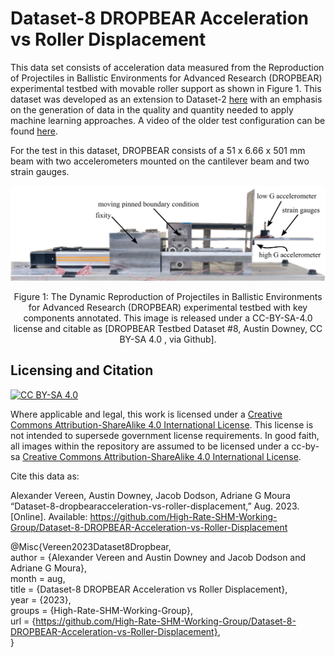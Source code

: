 # Dataset-8 DROPBEAR Acceleration vs Roller Displacement


This data set consists of acceleration data measured from the Reproduction of Projectiles in Ballistic Environments for Advanced Research (DROPBEAR) experimental testbed with movable roller support as shown in Figure 1. This dataset was developed as an extension to Dataset-2 <a href="https://github.com/High-Rate-SHM-Working-Group/Dataset-2-DROPBEAR-Acceleration-vs-Roller-Displacement">here</a> with an emphasis on the generation of data in the quality and quantity needed to apply machine learning approaches. A video of the older test configuration can be found <a href="https://www.youtube.com/watch?v=ZB6AUWgWyJU&ab_channel=ARTS-LabattheUniversityofSouthCarolinaARTS-LabattheUniversityofSouthCarolina">here</a>.

For the test in this dataset, DROPBEAR consists of a 51 x 6.66 x 501 mm beam with two accelerometers mounted on the cantilever beam and two strain gauges. 

<p align="center">
<a><img src="media/DROPBEAR-labeled.png" alt="Shock test impact testing" width="800"></a>  
</p>
<p align="center">
Figure 1: The Dynamic Reproduction of Projectiles in Ballistic Environments for Advanced Research (DROPBEAR) experimental testbed with key components annotated. This image is released under a CC-BY-SA-4.0 license and citable as [DROPBEAR Testbed Dataset #8, Austin Downey, CC BY-SA 4.0 <https://creativecommons.org/licenses/by-sa/4.0>, via Github].
</p>



## Licensing and Citation

[![CC BY-SA 4.0][cc-by-sa-shield]][cc-by-sa]

Where applicable and legal, this work is licensed under a [Creative Commons Attribution-ShareAlike 4.0 International License][cc-by-sa]. This license is not intended to supersede government license requirements. In good faith, all images within the repository are assumed to be licensed under a cc-by-sa [Creative Commons Attribution-ShareAlike 4.0 International License][cc-by-sa].
 

[cc-by-sa]: http://creativecommons.org/licenses/by-sa/4.0/
[cc-by-sa-image]: https://licensebuttons.net/l/by-sa/4.0/88x31.png
[cc-by-sa-shield]: https://img.shields.io/badge/License-CC%20BY--SA%204.0-lightgrey.svg


Cite this data as: 

Alexander Vereen, Austin Downey, Jacob Dodson, Adriane G Moura “Dataset-8-dropbearacceleration-vs-roller-displacement,” Aug. 2023. [Online]. Available: https://github.com/High-Rate-SHM-Working-Group/Dataset-8-DROPBEAR-Acceleration-vs-Roller-Displacement

@Misc{Vereen2023Dataset8Dropbear,  
  author = {Alexander Vereen and Austin Downey and Jacob Dodson and Adriane G Moura},  
  month  = aug,  
  title  = {Dataset-8 DROPBEAR Acceleration vs Roller Displacement},  
  year   = {2023},  
  groups = {High-Rate-SHM-Working-Group},  
  url    = {https://github.com/High-Rate-SHM-Working-Group/Dataset-8-DROPBEAR-Acceleration-vs-Roller-Displacement},  
}  


